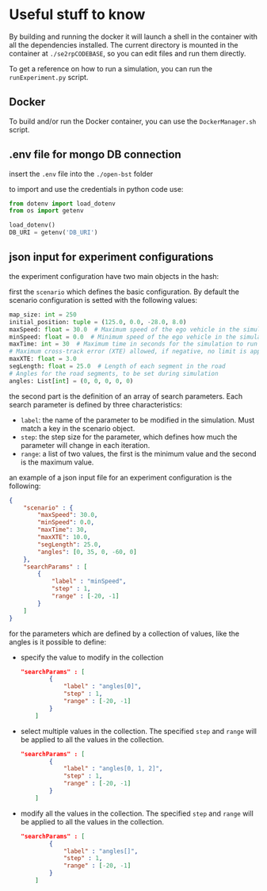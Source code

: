 # Useful stuff to know

By building and running the docker it will launch a shell in the container with all the dependencies installed.
The current directory is mounted in the container at `./se2rpCODEBASE`, so you can edit files and run them directly.

To get a reference on how to run a simulation, you can run the `runExperiment.py` script.

## Docker

To build and/or run the Docker container, you can use the `DockerManager.sh` script.

## .env file for mongo DB connection

insert the `.env` file into the  `./open-bst` folder

to import and use the credentials in python code use:

```py
from dotenv import load_dotenv
from os import getenv

load_dotenv()
DB_URI = getenv('DB_URI')
```

## json input for experiment configurations

the experiment configuration have two main objects in the hash:

first the `scenario` which defines the basic configuration.
By default the scenario configuration is setted with the following values:

```py
map_size: int = 250
initial_position: tuple = (125.0, 0.0, -28.0, 8.0)
maxSpeed: float = 30.0  # Maximum speed of the ego vehicle in the simulation
minSpeed: float = 0.0  # Minimum speed of the ego vehicle in the simulation
maxTime: int = 30  # Maximum time in seconds for the simulation to run
# Maximum cross-track error (XTE) allowed, if negative, no limit is applied
maxXTE: float = 3.0
segLength: float = 25.0  # Length of each segment in the road
# Angles for the road segments, to be set during simulation
angles: List[int] = (0, 0, 0, 0, 0)
```

the second part is the definition of an array of search parameters.
Each search parameter is defined by three characteristics:

- `label`: the name of the parameter to be modified in the simulation. Must match a key in the scenario object.
- `step`: the step size for the parameter, which defines how much the parameter will change in each iteration.
- `range`: a list of two values, the first is the minimum value and the second is the maximum value.

an example of a json input file for an experiment configuration is the following:

```json
{
    "scenario" : {
        "maxSpeed": 30.0,
        "minSpeed": 0.0,
        "maxTime": 30,
        "maxXTE": 10.0,
        "segLength": 25.0,
        "angles": [0, 35, 0, -60, 0]
    },
    "searchParams" : [
        {
            "label" : "minSpeed",
            "step" : 1,
            "range" : [-20, -1]
        }
    ]
}
```

for the parameters which are defined by a collection of values, like the angles is it possible to define:

- specify the value to modify in the collection

    ```json
    "searchParams" : [
            {
                "label" : "angles[0]",
                "step" : 1,
                "range" : [-20, -1]
            }
        ]
    ```

- select multiple values in the collection. The specified `step` and `range` will be applied to all the values in the collection.

    ```json
    "searchParams" : [
            {
                "label" : "angles[0, 1, 2]",
                "step" : 1,
                "range" : [-20, -1]
            }
        ]
    ```

- modify all the values in the collection. The specified `step` and `range` will be applied to all the values in the collection.

    ```json
    "searchParams" : [
            {
                "label" : "angles[]",
                "step" : 1,
                "range" : [-20, -1]
            }
        ]
    ```
